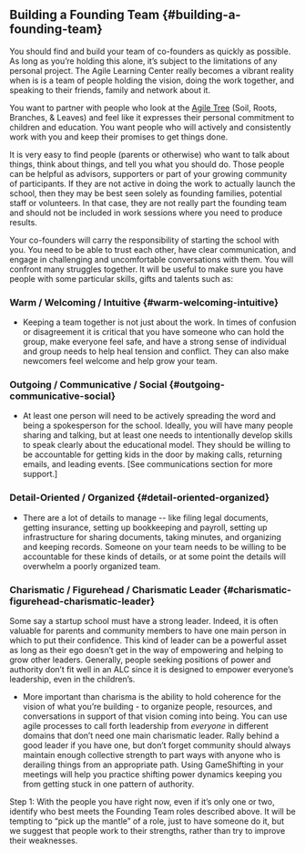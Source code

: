 ## Building a Founding Team {#building-a-founding-team}

You should find and build your team of co-founders as quickly as possible. As long as you’re holding this alone, it’s subject to the limitations of any personal project. The Agile Learning Center really becomes a vibrant reality when is is a team of people holding the vision, doing the work together, and speaking to their friends, family and network about it.

You want to partner with people who look at the [Agile Tree](../communication_&_promotion/alc_educational_model_-_an_agile_tree.md) (Soil, Roots, Branches, & Leaves) and feel like it expresses their personal commitment to children and education. You want people who will actively and consistently work with you and keep their promises to get things done.

It is very easy to find people (parents or otherwise) who want to talk about things, think about things, and tell you what you should do. Those people can be helpful as advisors, supporters or part of your growing community of participants. If they are not active in doing the work to actually launch the school, then they may be best seen solely as founding families, potential staff or volunteers. In that case, they are not really part the founding team and should not be included in work sessions where you need to produce results.

Your co-founders will carry the responsibility of starting the school with you. You need to be able to trust each other, have clear communication, and engage in challenging and uncomfortable conversations with them. You will confront many struggles together. It will be useful to make sure you have people with some particular skills, gifts and talents such as:

### Warm / Welcoming / Intuitive {#warm-welcoming-intuitive}

*   Keeping a team together is not just about the work. In times of confusion or disagreement it is critical that you have someone who can hold the group, make everyone feel safe, and have a strong sense of individual and group needs to help heal tension and conflict. They can also make newcomers feel welcome and help grow your team.

### **Outgoing / Communicati**ve **/ Social** {#outgoing-communicative-social}

*   At least one person will need to be actively spreading the word and being a spokesperson for the school. Ideally, you will have many people sharing and talking, but at least one needs to intentionally develop skills to speak clearly about the educational model. They should be willing to be accountable for getting kids in the door by making calls, returning emails, and leading events. [See communications section for more support.]

### **Detail-Oriented / Organiz**ed {#detail-oriented-organized}

*    There are a lot of details to manage -- like filing legal documents, getting insurance, setting up bookkeeping and payroll, setting up infrastructure for sharing documents, taking minutes, and organizing and keeping records. Someone on your team needs to be willing to be accountable for these kinds of details, or at some point the details will overwhelm a poorly organized team.

### Charismatic / Figurehead / Charismatic Leader {#charismatic-figurehead-charismatic-leader}

Some say a startup school must have a strong leader. Indeed, it is often valuable for parents and community members to have one main person in which to put their confidence. This kind of leader can be a powerful asset as long as their ego doesn’t get in the way of empowering and helping to grow other leaders. Generally, people seeking positions of power and authority don’t fit well in an ALC since it is designed to empower everyone’s leadership, even in the children’s.

*    More important than charisma is the ability to hold coherence for the vision of what you’re building - to organize people, resources, and conversations in support of that vision coming into being. You can use agile processes to call forth leadership from _everyone_ in different domains that don’t need one main charismatic leader. Rally behind a good leader if you have one, but don’t forget community should always maintain enough collective strength to part ways with anyone who is derailing things from an appropriate path. Using GameShifting in your meetings will help you practice shifting power dynamics keeping you from getting stuck in one pattern of authority.

Step 1: With the people you have right now, even if it’s only one or two, identify who best meets the Founding Team roles described above.  It will be tempting to “pick up the mantle” of a role, just to have someone do it, but we suggest that people work to their strengths, rather than try to improve their weaknesses.